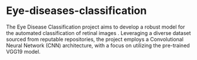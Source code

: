 # Eye-diseases-classification
The Eye Disease Classification project aims to develop a robust model for the automated classification of retinal images . Leveraging a diverse dataset sourced from reputable repositories, the project employs a Convolutional Neural Network (CNN) architecture, with a focus on utilizing the pre-trained VGG19 model.
